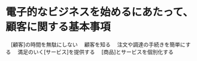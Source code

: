 # 電子的なビジネスを始めるにあたって、顧客に関する基本事項
　[顧客]の時間を無駄にしない
　顧客を知る
　注文や調達の手続きを簡単にする
　満足のいく[サービス]を提供する
　[商品]とサービスを個別化する
